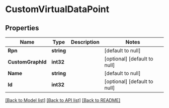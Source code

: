 # CustomVirtualDataPoint

## Properties
Name | Type | Description | Notes
------------ | ------------- | ------------- | -------------
**Rpn** | **string** |  | [default to null]
**CustomGraphId** | **int32** |  | [optional] [default to null]
**Name** | **string** |  | [default to null]
**Id** | **int32** |  | [optional] [default to null]

[[Back to Model list]](../README.md#documentation-for-models) [[Back to API list]](../README.md#documentation-for-api-endpoints) [[Back to README]](../README.md)


